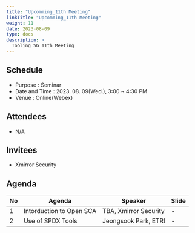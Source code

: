 ```yaml
---
title: "Upcomming_11th Meeting"
linkTitle: "Upcomming_11th Meeting"
weight: 11
date: 2023-08-09
type: docs
description: >
  Tooling SG 11th Meeting
---
```


## Schedule

* Purpose : Seminar
* Date and Time : 2023. 08. 09(Wed.), 3:00 ~ 4:30 PM
* Venue : Online(Webex)

## Attendees
* N/A

## Invitees
* Xmirror Security

## Agenda
| No | Agenda           | Speaker | Slide |
|----|-----------------|------|------|
| 1  | Intorduction to Open SCA | TBA, Xmirror Security | - |
| 2  | Use of SPDX Tools | Jeongsook Park, ETRI | - |